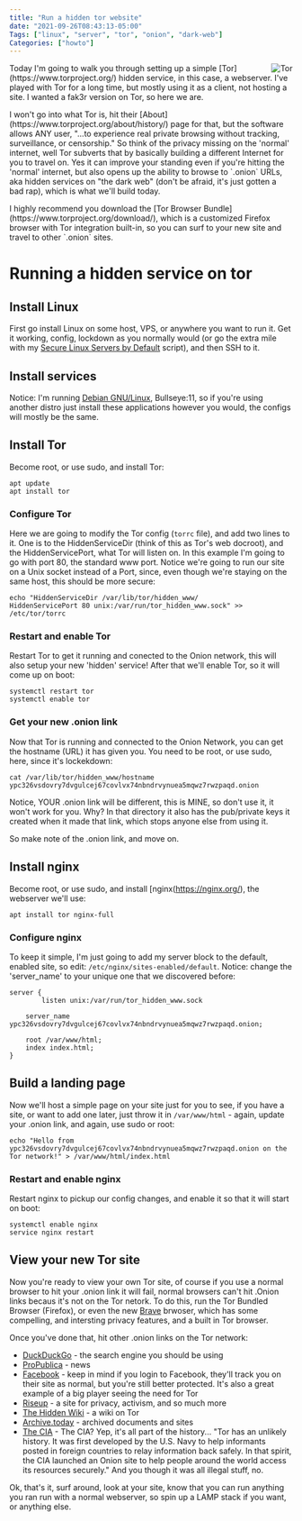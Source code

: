 ```yaml
---
title: "Run a hidden tor website"
date: "2021-09-26T08:43:13-05:00"
Tags: ["linux", "server", "tor", "onion", "dark-web"]
Categories: ["howto"]
---
```


<img align="right" src="/2021/tor_icon.png" alt="Tor" title="Tor">
<p>Today I'm going to walk you through setting up a simple [Tor](https://www.torproject.org/) hidden service, in this case, a webserver. I've played with Tor for a long time, but mostly using it as a client, not hosting a site. I wanted a fak3r version on Tor, so here we are.</p>

<p>I won't go into what Tor is, hit their [About](https://www.torproject.org/about/history/) page for that, but the software allows ANY user, "...to experience real private browsing without tracking, surveillance, or censorship." So think of the privacy missing on the 'normal' internet, well Tor subverts that by basically building a different Internet for you to travel on. Yes it can improve your standing even if you're hitting the 'normal' internet, but also opens up the ability to browse to `.onion` URLs, aka hidden services on "the dark web" (don't be afraid, it's just gotten a bad rap), which is what we'll build today.</p>

<p>I highly recommend you download the [Tor Browser Bundle](https://www.torproject.org/download/), which is a customized Firefox browser with Tor integration built-in, so you can surf to your new site and travel to other `.onion` sites.</p>

<!--more-->

# Running a hidden service on tor

## Install Linux

First go install Linux on some host, VPS, or anywhere you want to run it. Get it working, config, lockdown as you normally would (or go the extra mile with my [Secure Linux Servers by Default](https://fak3r.com/2021/06/18/secure-linux-servers-by-default/) script), and then SSH to it.

## Install services

Notice: I'm running [Debian GNU/Linux](https://www.debian.org/), Bullseye:11, so if you're using another distro just install these applications however you would, the configs will mostly be the same.

## Install Tor

Become root, or use sudo, and install Tor:

```
apt update
apt install tor
```

### Configure Tor

Here we are going to modify the Tor config (`torrc` file), and add two lines to it. One is to the HiddenServiceDir (think of this as Tor's web docroot), and the HiddenServicePort, what Tor will listen on. In this example I'm going to go with port 80, the standard www port. Notice we're going to run our site on a Unix socket instead of a Port, since, even though we're staying on the same host, this should be more secure:

```
echo "HiddenServiceDir /var/lib/tor/hidden_www/
HiddenServicePort 80 unix:/var/run/tor_hidden_www.sock" >> /etc/tor/torrc
```

### Restart and enable Tor

Restart Tor to get it running and conected to the Onion network, this will also setup your new 'hidden' service! After that we'll enable Tor, so it will come up on boot:

```
systemctl restart tor
systemctl enable tor
```

### Get your new .onion link

Now that Tor is running and connected to the Onion Network, you can get the hostname (URL) it has given you. You need to be root, or use sudo, here, since it's lockekdown:

```
cat /var/lib/tor/hidden_www/hostname
ypc326vsdovry7dvgulcej67covlvx74nbndrvynuea5mqwz7rwzpaqd.onion
```

Notice, YOUR .onion link will be different, this is MINE, so don't use it, it won't work for you. Why? In that directory it also has the pub/private keys it created when it made that link, which stops anyone else from using it.

So make note of the .onion link, and move on.

## Install nginx

Become root, or use sudo, and install [nginx(https://nginx.org/), the webserver we'll use:

```
apt install tor nginx-full
```

### Configure nginx

To keep it simple, I'm just going to add my server block to the default, enabled site, so edit: `/etc/nginx/sites-enabled/default`. Notice: change the 'server_name' to your unique one that we discovered before:

```
server {
        listen unix:/var/run/tor_hidden_www.sock

	server_name ypc326vsdovry7dvgulcej67covlvx74nbndrvynuea5mqwz7rwzpaqd.onion;

	root /var/www/html;
	index index.html;
}
```

## Build a landing page

Now we'll host a simple page on your site just for you to see, if you have a site, or want to add one later, just throw it in `/var/www/html` - again, update your .onion link, and again, use sudo or root:

```
echo "Hello from ypc326vsdovry7dvgulcej67covlvx74nbndrvynuea5mqwz7rwzpaqd.onion on the Tor network!" > /var/www/html/index.html
```

### Restart and enable nginx

Restart nginx to pickup our config changes, and enable it so that it will start on boot:

```
systemctl enable nginx
service nginx restart
```

## View your new Tor site

Now you're ready to view your own Tor site, of course if you use a normal browser to hit your .onion link it will fail, normal browsers can't hit .Onion links becaus it's not on the Tor netork. To do this, run the Tor Bundled Browser (Firefox), or even the new [Brave](https://brave.com) brwoser, which has some compelling, and intersting privacy features, and a built in Tor browser.

Once you've done that, hit other .onion links on the Tor network:

* [DuckDuckGo](https://3g2upl4pq6kufc4m.onion/) - the search engine you should be using
* [ProPublica](http://www.propub3r6espa33w.onion/) - news
* [Facebook](http://www.facebookcorewwwi.onion/) - keep in mind if you login to Facebook, they'll track you on their site as normal, but you're still better protected. It's also a great example of a big player seeing the need for Tor
* [Riseup](http://vww6ybal4bd7szmgncyruucpgfkqahzddi37ktceo3ah7ngmcopnpyyd.onion) - a site for privacy, activism, and so much more
* [The Hidden Wiki](http://zqktlwiuavvvqqt4ybvgvi7tyo4hjl5xgfuvpdf6otjiycgwqbym2qad.onion/wiki/index.php/Main_Page) - a wiki on Tor
* [Archive.today](http://archivecaslytosk.onion/) - archived documents and sites
* [The CIA](http://ciadotgov4sjwlzihbbgxnqg3xiyrg7so2r2o3lt5wz5ypk4sxyjstad.onion) - The CIA? Yep, it's all part of the history... "Tor has an unlikely history. It was first developed by the U.S. Navy to help informants posted in foreign countries to relay information back safely. In that spirit, the CIA launched an Onion site to help people around the world access its resources securely." And you though it was all illegal stuff, no.

Ok, that's it, surf around, look at your site, know that you can run anything you ran run with a normal webserver, so spin up a LAMP stack if you want, or anything else.
